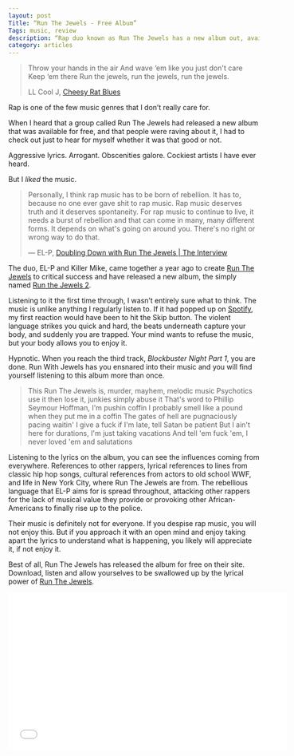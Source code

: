 ```yaml
---
layout: post
Title: “Run The Jewels - Free Album”
Tags: music, review
description: “Rap duo known as Run The Jewels has a new album out, available for free.”
category: articles
---
```


> Throw your hands in the air
> And wave ‘em like you just don't care
> Keep ‘em there
> Run the jewels, run the jewels, run the jewels.
> 
> LL Cool J, [Cheesy Rat Blues](https://www.youtube.com/watch?v=cwx6pLz21gE&spfreload=10 "Cheesy Rat Blues | LL Cool J")

Rap is one of the few music genres that I don’t really care for.  

When I heard that a group called Run The Jewels had released a new album that was available for free, and that people were raving about it, I had to check out just to hear for myself whether it was that good or not. 

Aggressive lyrics. Arrogant. Obscenities galore. Cockiest artists I have ever heard. 

But I *liked* the music.

> Personally, I think rap music has to be born of rebellion. It has to, because no one ever gave shit to rap music. Rap music deserves truth and it deserves spontaneity. For rap music to continue to live, it needs a burst of rebellion and that can come in many, many different forms. It depends on what's going on around you. There's no right or wrong way to do that. 
>  
> — EL-P, [Doubling Down with Run The Jewels | The Interview](http://www.interviewmagazine.com/music/run-the-jewels#_ "Doubling Down with Run The Jewels | Interview Magazine")

The duo, EL-P and Killer Mike, came together a year ago to create [Run The Jewels](http://www.amazon.com/gp/product/B00NDA9I0W/ref=as_li_tl?ie=UTF8&camp=1789&creative=390957&creativeASIN=B00NDA9I0W&linkCode=as2&tag=four0b-20&linkId=V5RMHVM7LYJJYWCK "Run The Jewels | Amazon") to critical success and have released a new album, the simply named [Run the Jewels 2](ttp://www.amazon.com/gp/product/B00O8Z92B6/ref=as_li_tl?ie=UTF8&camp=1789&creative=390957&creativeASIN=B00O8Z92B6&linkCode=as2&tag=four0b-20&linkId=BOZVWBXJPZJF6KQM "Run the Jewels 2 | Amazon"). 

Listening to it the first time through, I wasn’t entirely sure what to think. The music is unlike anything I regularly listen to. If it had popped up on [Spotify](http://www.spotify.com "Spotify"), my first reaction would have been to hit the Skip button. The violent language strikes you quick and hard, the beats underneath capture your body, and suddenly you are trapped. Your mind wants to refuse the music, but your body allows you to enjoy it. 

Hypnotic. When you reach the third track, *Blockbuster Night Part 1*, you are done. Run With Jewels has you ensnared into their music and you will find yourself listening to this album more than once. 

> This Run The Jewels is, murder, mayhem, melodic music
> Psychotics use it then lose it, junkies simply abuse it
> That's word to Phillip Seymour Hoffman, I'm pushin coffin
> I probably smell like a pound when they put me in a coffin
> The gates of hell are pugnaciously pacing waitin'
> I give a fuck if I'm late, tell Satan be patient
> But I ain't here for durations, I'm just taking vacations
> And tell 'em fuck 'em, I never loved 'em and salutations

Listening to the lyrics on the album, you can see the influences coming from everywhere. References to other rappers, lyrical references to lines from classic hip hop songs, cultural references from actors to old school WWF, and life in New York City, where Run The Jewels are from. The rebellious language that EL-P aims for is spread throughout, attacking other rappers for the lack of musical value they provide or provoking other African-Americans to finally rise up to the police. 

Their music is definitely not for everyone. If you despise rap music, you will not enjoy this. But if you approach it with an open mind and enjoy taking apart the lyrics to understand what is happening, you likely will appreciate it, if not enjoy it. 

Best of all, Run The Jewels has released the album for free on their site. Download, listen and allow yourselves to be swallowed up by the lyrical power of [Run The Jewels](http://www.runthejewels.net "Run The Jewels").

<iframe width="560" height="315" src="//www.youtube.com/embed/s26VJ_DKQH0" frameborder="0" allowfullscreen></iframe>


